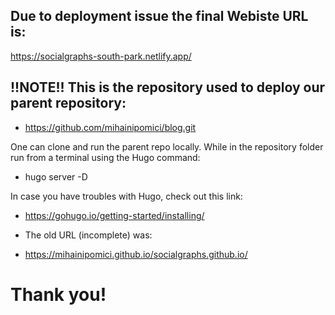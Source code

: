 ## Due to deployment issue the final Webiste URL is:

https://socialgraphs-south-park.netlify.app/

##  !!NOTE!! This is the repository used to deploy our parent repository:  
 - https://github.com/mihainipomici/blog.git 

One can clone and run the parent repo locally. While in the repository folder run from a terminal using the Hugo command:
 - hugo server -D

In case you have troubles with Hugo, check out this link: 
- https://gohugo.io/getting-started/installing/ 


* The old URL (incomplete) was:
 - https://mihainipomici.github.io/socialgraphs.github.io/


# Thank you! 
